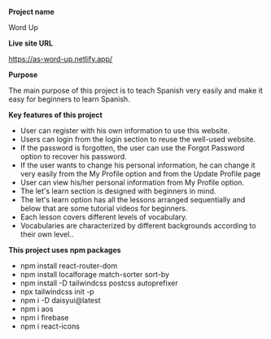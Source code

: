 **Project name**

Word Up


**Live site URL**

https://as-word-up.netlify.app/


**Purpose**

The main purpose of this project is to teach Spanish very easily and make it easy for beginners to learn Spanish.


**Key features  of this project**

* User can register with his own information to use this website.
* Users can login from the login section to reuse the well-used website.
* If the password is forgotten, the user can use the Forgot Password option to recover his password.
* If the user wants to change his personal information, he can change it very easily from the My Profile option and from the Update Profile page
* User can view his/her personal information from My Profile option.
* The let's learn section is designed with beginners in mind.
* The let's learn option has all the lessons arranged sequentially and below that are some tutorial videos for beginners.
* Each lesson covers different levels of vocabulary.
* Vocabularies are characterized by different backgrounds according to their own level..


**This project uses npm packages**

* npm install react-router-dom
* npm install localforage match-sorter sort-by
* npm install -D tailwindcss postcss autoprefixer
* npx tailwindcss init -p
* npm i -D daisyui@latest
* npm i aos
* npm i firebase
* npm i react-icons



